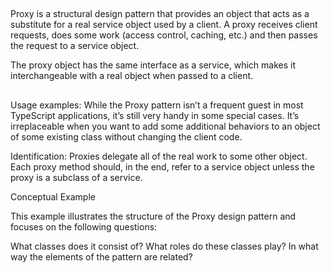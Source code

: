 ##
Proxy is a structural design pattern that provides an object that acts as a substitute for a real service object used by a client. A proxy receives client requests, does some work (access control, caching, etc.) and then passes the request to a service object.

The proxy object has the same interface as a service, which makes it interchangeable with a real object when passed to a client.


##
Usage examples: While the Proxy pattern isn’t a frequent guest in most TypeScript applications, it’s still very handy in some special cases. It’s irreplaceable when you want to add some additional behaviors to an object of some existing class without changing the client code.

Identification: Proxies delegate all of the real work to some other object. Each proxy method should, in the end, refer to a service object unless the proxy is a subclass of a service.

Conceptual Example

This example illustrates the structure of the Proxy design pattern and focuses on the following questions:

What classes does it consist of?
What roles do these classes play?
In what way the elements of the pattern are related?
